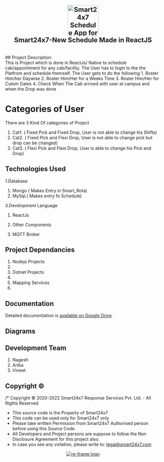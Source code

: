 <h2 align="center">
  <a name="logo" href="https://www.smart24x7.com"><img src="http://git.smart24x7.com/uploads/-/system/project/avatar/189/schedule.jpg" alt="Smart24x7 Schedule App for Employees" width="100"></a>
  <br>
  Smart24x7-New Schedule Made in ReactJS
</h2>
</br>
## Project Description: </br>
This is Project which is done in ReactJs/ Native to schedule cab/appointment for any cab/facility. The User has to login to the the Platfrom and schedule themself. The User gets to do the following
1. Roster Him/her Daywise
2. Roster Him/Her for a Weeks Time
3. Roster Him/Her for Cutom Dates
4. Check When The Cab arrived with user at campus and when the Drop was done



# Categories of User
There are 3 Kind Of categories of Project
1. Cat1. ( Fixed Pick and Fixed Drop, User is not able to change his Shifts) 
2. Cat2.  ( Fixed Pick and Flexi Drop, User is not able to change pick but drop can be changed)
3. Cat3.  ( Flexi Pick and Flexi Drop, User is able to change his Pick and Drop)

## Technologies Used 
1.Database
  1. Mongo ( Makes Entry in Smart_Rota)
  2. MySql.( Makes entry fo Schedule)
  

3.Development Language
  1. ReactJs 
  
4. Other Components
  1. MQTT Broker
## Project Dependancies

1. Nodejs Projects
  1. 
2.  Dotnet Projects
  1. 
3. Mapping Services
  1. 


## Documentation 

Detailed documentation is [available on Google Drive](https://drive.google.com/).


## Diagrams 


## Development Team
1. Nagesh
2. Ariba
3. Vineet


## Copyright ©
/* Copyright © 2020-2022 Smart24x7 Response Services Pvt. Ltd. - All Rights Reserved
 * This source code is the Property of Smart24x7
 * This code can be used only for Smart24x7 only
 * Please take written Permission from Smart24x7 Authorised person before using this Source Code.
 * All Developers and Project persons are suppose to follow the Non Disclosure Agreement for this project also.
 * In case you see any voilation, please write to: legal@smart24x7.com 

<p align="center"><a href="https://smart24x7.com" target="_blank" rel="noopener noreferrer"><img src="https://play-lh.googleusercontent.com/ij-KlNnUSek9jnIujEJTpNZJSLyy8Cge4d2od-vLqipJK-MDaU37lHIi0QQUOi0kS-4" alt="re-frame logo"></a></p>
